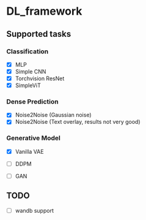 # DL_framework

## Supported tasks
### Classification
- [x] MLP
- [x] Simple CNN
- [x] Torchvision ResNet
- [x] SimpleViT

### Dense Prediction
- [x] Noise2Noise (Gaussian noise)
- [x] Noise2Noise (Text overlay, results not very good)

### Generative Model
- [x] Vanilla VAE
- [ ] DDPM
- [ ] GAN


## TODO
- [ ] wandb support
